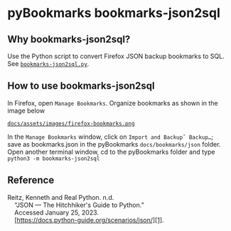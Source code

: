 # pyBookmarks bookmarks-json2sql

## Why bookmarks-json2sql?

Use the Python script to convert Firefox JSON backup bookmarks to SQL.
   
See [`bookmarks-json2sql.py`](bookmarks-json2sql.py).

## How to use bookmarks-json2sql

In Firefox, open `Manage Bookmarks`.
Organize bookmarks as shown in the image below

[`docs/assets/images/firefox-bookmarks.png`](docs/assets/images/firefox-bookmarks.png)

In the `Manage Bookmarks` window, click on `Import and Backupˇ Backup…`;  
save as bookmarks.json in the pyBookmarks `docs/bookmarks/json` folder.  
Open another terminal window, cd to the pyBookmarks folder and type  
`python3 -m bookmarks-json2sql`

## Reference

Reitz, Kenneth and Real Python. n.d.  
    “JSON — The Hitchhiker's Guide to Python.”  
    Accessed January 25, 2023.  
    [https://docs.python-guide.org/scenarios/json/][1].

[1]: https://docs.python-guide.org/scenarios/json/
